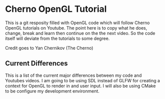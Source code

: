 # Cherno OpenGL Tutorial

This is a git resposity filled with OpenGL code which will follow Cherno OpenGL tutorials on Youtube.
The point here is to copy what he does, change, break and learn then continue on the the next video.
So the code itself will deviate from the tutorials to some degree. 

Credit goes to Yan Chernikov (The Cherno)

## Current Differences

This is a list of the current major differences between my code and Youtubes videos.
I am going to be using SDL instead of GLFW for creating a context for OpenGL to render in and user input.
I will also be using CMake to be configure my development environment.